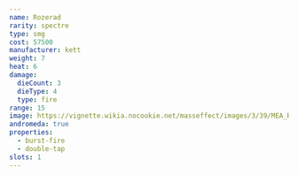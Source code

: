 ```yaml
---
name: Rozerad
rarity: spectre
type: smg
cost: 57500
manufacturer: kett
weight: 7
heat: 6
damage:
  dieCount: 3
  dieType: 4
  type: fire
range: 15
image: https://vignette.wikia.nocookie.net/masseffect/images/3/39/MEA_Rozerad_MP.png/revision/latest?cb=20180530010046
andromeda: true
properties:
  - burst-fire
  - double-tap
slots: 1
---
```

